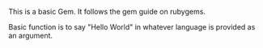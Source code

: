 This is a basic Gem. It follows the gem guide on rubygems.

Basic function is to say "Hello World" in whatever language is provided as an argument.
